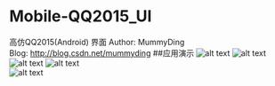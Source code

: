 # Mobile-QQ2015_UI
高仿QQ2015(Android) 界面
Author: MummyDing<br>
Blog: http://blog.csdn.net/mummyding
##应用演示
![alt text](http://ww2.sinaimg.cn/square/df755665gw1ev4ttonhpag209c0hc1l9.gif)
![alt text](http://ww2.sinaimg.cn/bmiddle/df755665gw1ev4tu1l92gg209c0hcnpj.gif)
![alt text](http://ww3.sinaimg.cn/bmiddle/df755665gw1ev4tujnf0dg209c0hcx6y.gif)
![alt text](http://ww1.sinaimg.cn/bmiddle/df755665gw1ev4tuvsc3eg209c0hc4qv.gif)  
![alt text](http://ww3.sinaimg.cn/bmiddle/df755665gw1ev4tvp20tgg209c0hckk1.gif)  

